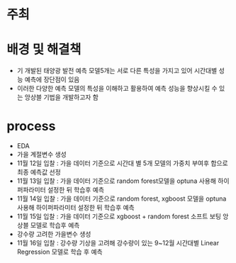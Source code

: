 # 주최

# 배경 및 해결책
- 기 개발된 태양광 발전 예측 모델5개는 서로 다른 특성을 가지고 있어 시간대별 성능 예측에 장단점이 있음
- 이러한 다양한 예측 모델의 특성을 이해하고 활용하여 예측 성능을 향상시킬 수 있는 앙상블 기법을 개발하고자 함

# process
- EDA
- 가을 계절변수 생성
- 11월 12일 입찰 : 가을 데이터 기준으로 시간대 별 5개 모델의 가중치 부여후 합으로 최종 예측값 선정
- 11월 13일 입찰 : 가을 데이터 기준으로 random forest모델을 optuna 사용해 하이퍼파라미터 설정한 뒤 학습후 예측
- 11월 14일 입찰 : 가을 데이터 기준으로 random forest, xgboost 모델을 optuna 사용해 하이퍼파라미터 설정한 뒤 학습후 예측
- 11월 15일 입찰 : 가을 데이터 기준으로 xgboost + random forest 소프트 보팅 앙상블 모델로 학습후 예측
- 강수량 고려한 가을변수 생성
- 11월 16일 입찰 : 강수량 기상을 고려해 강수량이 있는 9~12월 시간대별 Linear Regression 모델로 학습 후 예측
